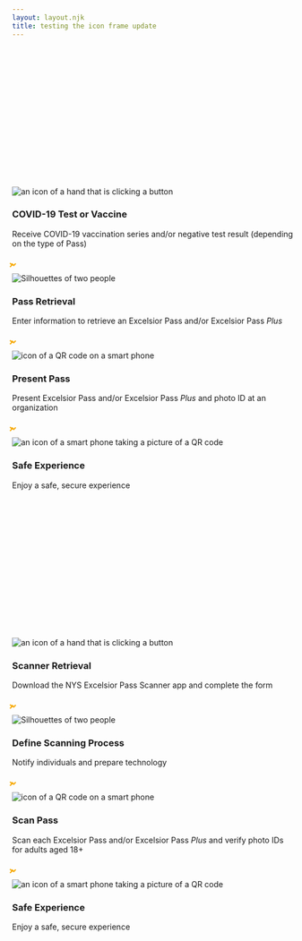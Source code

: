 ```yaml
---
layout: layout.njk
title: testing the icon frame update
---
```

<style>
  .arrow-right {
    box-sizing: border-box;
    position: relative;
    border-top: 2px solid transparent;
    border-bottom: 2px solid transparent;
    box-shadow: inset 0 0 0 2px;
    width: 65px;
    height: 6px;
    color: #F7A900;
    margin-bottom: 140px;
}
.arrow-right::after {
    content: "";
    display: block;
    box-sizing: border-box;
    position: absolute;
    width: 6px;
    height: 6px;
    border-top: 2px solid;
    border-right: 2px solid;
    transform: rotate(45deg);
    right: 0;
    bottom: -2px
}
 .arrow-down {
  box-sizing: border-box;
    position: relative;
    border-right: 2px solid transparent;
    border-left: 2px solid transparent;
    box-shadow: inset 0 0 0 2px;
    height: 35px;
    width: 6px;
    color: #F7A900;
}
.arrow-down::after {
    content: "";
    display: block;
    box-sizing: border-box;
    position: absolute;
    width: 6px;
    height: 6px;
    border-bottom: 2px solid;
    border-right: 2px solid;
    transform: rotate(45deg);
    bottom: 0;
    left: -2px
}
</style>
<div style="height:250px;"></div>

<section class="flex flex-col md:flex-row items-center mt-4 pt-4">
<div class=" mt-8 md:mt-0 w-3/4 md:w-1/4 md:h-64 border-0">
<div class="flex flex-col items-center"><img alt="an icon of a hand that is clicking a button" class="w-20 p-2 m-2" src="/img/NYS-EP-Icon_COVID.png" />
<h3 class="text-xl bold text-blue-900 py-2 my-2">COVID-19 Test or Vaccine </h3>
<p class="text-center w-full md:w-3/4">Receive COVID-19 vaccination series and/or negative test result (depending on the type of Pass)
</p>
</div>
</div>

<span class="arrow-right md:block hidden"></span>
<span class="arrow-down md:hidden block"></span>

<div class="mt-8 md:mt-0 w-3/4 md:w-1/4 md:h-64 border-0">
<div class="flex flex-col items-center"><img alt="Silhouettes of two people" class="w-20 p-2 m-2" src="/img/NYS-EP-Icon_Keyboard.png" />
<h3 class="text-xl bold text-blue-900 py-2 my-2">Pass Retrieval</h3>
<p class="text-center w-full md:w-3/4">Enter information to retrieve an Excelsior Pass and/or Excelsior Pass <em>Plus</em>
</p>
</div>
</div>

<span class="arrow-right md:block hidden"></span>
<span class="arrow-down md:hidden block"></span>

<div class="mt-8 md:mt-0 w-3/4 md:w-1/4 md:h-64 border-0">
<div class="flex flex-col items-center "><img alt="icon of a QR code on a smart phone" class="w-20 p-2 m-2" src="/img/NYS-EP-Icon_View-QR-Code.png" />
<h3 class="text-xl bold text-blue-900 py-2 my-2">Present Pass</h3>
<p class="text-center w-full md:w-3/4 ">Present Excelsior Pass and/or Excelsior Pass <em>Plus</em> and photo ID at an organization</p>
</div>
</div>

<span class="arrow-right md:block hidden"></span>
<span class="arrow-down md:hidden block"></span>

<div class="mt-8 md:mt-0 w-3/4 md:w-1/4 md:h-64 border-0">
<div class="flex flex-col items-center"><img alt="an icon of a smart phone taking a picture of a QR code" class="w-20 p-2 m-2 mb-6 mt-4" src="/img/NYS-EP-Icon_Gathering.png" />
<h3 class="text-xl bold text-blue-900 py-2 my-2">Safe Experience</h3>
<p class="text-center w-full md:w-3/4">Enjoy a safe, secure experience</p>
</div>
</div>
</section>


<div style="height:250px;"></div>


<section class="flex flex-col md:flex-row items-center mt-4 pt-4">
<div class=" mt-8 md:mt-0 w-3/4 md:w-1/4 md:h-64 border-0">
<div class="flex flex-col items-center"><img alt="an icon of a hand that is clicking a button" class="w-20 p-2 m-2" src="/img/NYS-EP-Icon_Download.png" />
<h3 class="text-xl bold text-blue-900 py-2 my-2">Scanner Retrieval</h3>
<p class="text-center w-full md:w-3/4">Download the NYS Excelsior Pass Scanner app and complete the form

</p>
</div>
</div>

<span class="arrow-right md:block hidden"></span>
<span class="arrow-down md:hidden block"></span>

<div class="mt-8 md:mt-0 w-3/4 md:w-1/4 md:h-64 border-0">
<div class="flex flex-col items-center"><img alt="Silhouettes of two people" class="w-20 p-2 m-2" src="/img/NYS-EP-Icon_Smartphone-QR-Code.png" />
<h3 class="text-xl bold text-blue-900 py-2 my-2">Define Scanning Process</h3>
<p class="text-center w-full md:w-3/4">Notify individuals and prepare technology

</p>
</div>
</div>

<span class="arrow-right md:block hidden"></span>
<span class="arrow-down md:hidden block"></span>

<div class="mt-8 md:mt-0 w-3/4 md:w-1/4 md:h-64 border-0">
<div class="flex flex-col items-center "><img alt="icon of a QR code on a smart phone" class="w-20 p-2 m-2" src="/img/NYS-EP-Icon_View-QR-Code.png" />
<h3 class="text-xl bold text-blue-900 py-2 my-2">Scan Pass</h3>
<p class="text-center w-full md:w-3/4 ">Scan each Excelsior Pass and/or Excelsior Pass <em>Plus</em> and verify photo IDs for adults aged 18+
 </p>
</div>
</div>

<span class="arrow-right md:block hidden"></span>
<span class="arrow-down md:hidden block"></span>

<div class="mt-8 md:mt-0 w-3/4 md:w-1/4 md:h-64 border-0">
<div class="flex flex-col items-center"><img alt="an icon of a smart phone taking a picture of a QR code" class="w-20 p-2 mb-6 mt-4 m-2" src="/img/NYS-EP-Icon_Gathering.png" />
<h3 class="text-xl bold text-blue-900 py-2 my-2">Safe Experience</h3>
<p class="text-center w-full md:w-3/4">Enjoy a safe, secure experience
</p>
</div>
</div>
</section>

<div style="height:250px;"></div>
